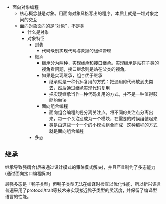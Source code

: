 - 面向对象编程
  - 核心概念就是对象。用面向对象风格写出的程序，本质上就是一堆对象之间的交互
  - 面向对象面向的是“对象”，不是类
    - 什么是对象
    - 对象特征
      - 封装
        - 代码级别实现代码与数据的组织管理
      - 继承  
        - 继承分为两种，实现继承和接口继承。实现继承是站在子类的视角看问题，接口继承则是站在父类的视角。
        - 如果是实现继承，组合优于继承
          - 继承就是一种代码复用的方式：把通用的代码放到夫类去，然后通过继承实现代码复用
          - 把实现继承当作一种代码复用的方式，并不是一种值得鼓励的做法
        - 面向组合编程
          - 面向组合编程的是分离关注点。将不同的关注点分离出来，每一个关注点成为一个模块，在需要的时候组装起来
          - 类是由这些一个一个的小模块组合而成，这种编程的方式就是面向组合编程
      - 多态

## 继承

继承导致强耦合(后来通过设计模式的策略模式解决)，并且严重制约了多态能力(通过面向接口编程解决)

最强多态是「鸭子类型」但鸭子类型无法在编译时检查以优化性能，所以新兴语言普遍采用了protocol/trait等技术来实现接近鸭子类型的灵活度，并保留了编译型语言的性能。